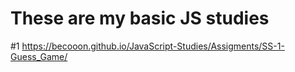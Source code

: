 # These are my basic JS studies
#1  https://becooon.github.io/JavaScript-Studies/Assigments/SS-1-Guess_Game/

